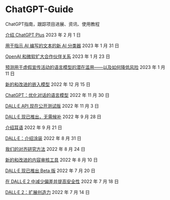 # ChatGPT-Guide
ChatGPT指南，跟踪项目进展、资讯、使用教程

[介绍 ChatGPT Plus](https://github.com/PlexPt/awesome-chatgpt-prompts-zh/edit/main/README.md) 2023 年 2 月 1 日

[用于指示 AI 编写的文本的新 AI 分类器](https://github.com/PlexPt/awesome-chatgpt-prompts-zh/edit/main/README.md) 2023 年 1 月 31 日 

[OpenAI 和微软扩大合作伙伴关系](https://github.com/PlexPt/awesome-chatgpt-prompts-zh/edit/main/README.md) 2023 年 1 月 23 日

[预测用于虚假宣传活动的语言模型的潜在滥用——以及如何降低风险](https://github.com/PlexPt/awesome-chatgpt-prompts-zh/edit/main/README.md) 2023 年 1 月 11 日

[新的和改进的嵌入模型](https://github.com/PlexPt/awesome-chatgpt-prompts-zh/edit/main/README.md) 2022 年 12 月 15 日

[ChatGPT：优化对话的语言模型](https://github.com/PlexPt/awesome-chatgpt-prompts-zh/edit/main/README.md) 2022 年 11 月 30 日

[DALL·E API 现在公开测试版](https://github.com/PlexPt/awesome-chatgpt-prompts-zh/edit/main/README.md) 2022 年 11 月 3 日

[DALL·E 现已推出，无需候补](https://github.com/PlexPt/awesome-chatgpt-prompts-zh/edit/main/README.md) 2022 年 9 月 28 日

[介绍耳语](https://github.com/PlexPt/awesome-chatgpt-prompts-zh/edit/main/README.md) 2022 年 9 月 21 日

[DALL·E：介绍涂装](https://github.com/PlexPt/awesome-chatgpt-prompts-zh/edit/main/README.md) 2022 年 8 月 31 日 

[我们的对齐研究方法](https://github.com/PlexPt/awesome-chatgpt-prompts-zh/edit/main/README.md) 2022 年 8 月 24 日

[新的和改进的内容审核工具](https://github.com/PlexPt/awesome-chatgpt-prompts-zh/edit/main/README.md) 2022 年 8 月 10 日 

[DALL·E 现已推出 Beta 版](https://github.com/PlexPt/awesome-chatgpt-prompts-zh/edit/main/README.md) 2022 年 7 月 20 日

[在 DALL·E 2 中减少偏差并提高安全性](https://github.com/PlexPt/awesome-chatgpt-prompts-zh/edit/main/README.md) 2022 年 7 月 18 日

[DALL·E 2：扩展创造力](https://github.com/PlexPt/awesome-chatgpt-prompts-zh/edit/main/README.md) 2022 年 7 月 14 日
